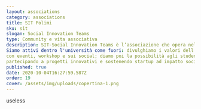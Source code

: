 ```yaml
---
layout: associations
category: associations
title: SIT Polimi
sku: sit
slogan: Social Innovation Teams
type: Community e vita associativa
description: SIT-Social Innovation Teams è l’associazione che opera nel campo dell'Innovazione Sociale e Sviluppo Sostenibile.
Siamo attivi dentro l'università come fuori: divulghiamo i valori dell’innovazione Sociale in Ateneo,
con eventi, workshop e sui social; diamo poi la possibilità agli studenti di affacciarsi al mondo imprenditoriale,
partecipando a progetti innovativi e sostenendo startup ad impatto sociale, facendo network e sviluppando soft skills.
published: true
date: 2020-10-04T16:27:59.587Z
order: 19
cover: /assets/img/uploads/copertina-1.png
---
```

useless
